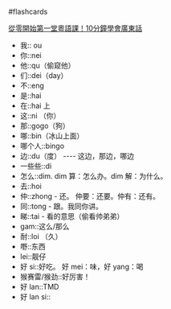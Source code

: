 #flashcards 

[從零開始第一堂粵語課！10分鐘學會廣東話](https:://youtu.be/KI5bKz68_Hk) <!--SR:!2023-02-25-10-37,17,250-->
- 我:: ou <!--SR:!2023-02-22-09-23,14,250-->
- 你::nei <!--SR:!2023-02-12-18-23,10.1,270-->
- 他::qu（偷窥他） <!--SR:!2023-02-19-08-26,12.6,251-->
- 们::dei（day） <!--SR:!2023-02-22-09-15,14,250-->
- 不::eng <!--SR:!2023-02-16-19-07,11,250-->
- 是::hai <!--SR:!2023-02-14-19-00,9,250-->
- 在::hai 上 <!--SR:!2023-02-16-19-00,11,250-->
- 这::ni （你） <!--SR:!2023-02-21-06-02,14.5,250-->
- 那::gogo（狗） <!--SR:!2023-02-12-18-23,10.1,271-->
- 哪::bin（冰山上面） <!--SR:!2023-02-19-05-12,12.5,250-->
- 哪个人::bingo <!--SR:!2023-02-17-19-05,12,250-->
- 边::du（度） ---- 这边，那边，哪边 <!--SR:!2023-02-21-06-03,14.5,250-->
- 一些些::di  <!--SR:!2023-02-15-18-59,10,251-->
- 怎么::dim.  dim 算：怎么办。dim 解：为什么。 <!--SR:!2023-02-15-19-04,10,250-->
- 去::hoi <!--SR:!2023-02-18-15-26,11.2,230-->
- 仲::zhong - 还。   仲要：还要。仲有：还有。 <!--SR:!2023-02-19-05-51,12.5,250-->
- 同::tong - 跟。我同你讲。 <!--SR:!2023-02-15-18-59,10,250-->
- 睇::tai - 看的意思（偷看帅弟弟） <!--SR:!2023-02-21-05-12,14.5,250-->
- gam::这么/那么 <!--SR:!2023-02-19-05-59,12.5,250-->
- 耐::loi （久） <!--SR:!2023-02-22-09-18,14,250-->
- 嘢::东西 <!--SR:!2023-02-17-19-03,12,250-->
- lei::靓仔 <!--SR:!2023-02-22-10-37,14,250-->
- 好 si::好吃。   好 mei：味，好 yang：喝 <!--SR:!2023-02-12-18-23,10.1,270-->
- 猴赛雷/猴劲::好厉害！ <!--SR:!2023-02-12-18-23,10.1,270-->
- 好 lan::TMD <!--SR:!2023-02-15-18-58,10,250-->
- 好 lan si:: <!--SR:!2023-02-19-06-08,12.5,250-->